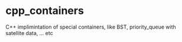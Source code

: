 # cpp_containers
C++ implimintation of special containers, like BST, priority_queue with satellite data, ... etc
